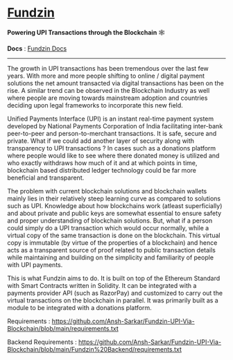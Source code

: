 # [Fundzin](https://ansh-sarkar.github.io/projects/documentation/fundzin-docs/)
**Powering UPI Transactions through the Blockchain** 🕸️

**Docs** : [Fundzin Docs](https://ansh-sarkar.github.io/projects/documentation/fundzin-docs)
<hr>

The growth in UPI transactions has been tremendous over the last few years. With more and more people shifting to online / digital payment solutions the net amount transacted via digital transactions has been on the rise. A similar trend can be observed in the Blockchain Industry as well where people are moving towards mainstream adoption and countries deciding upon legal frameworks to incorporate this new field.

Unified Payments Interface (UPI) is an instant real-time payment system developed by National Payments Corporation of India facilitating inter-bank peer-to-peer and person-to-merchant transactions. It is safe, secure and private. What if we could add another layer of security along with transparency to UPI transactions ? In cases such as a donations platform where people would like to see where there donated money is utilized and who exactly withdraws how much of it and at which points in time, blockchain based distributed ledger technology could be far more beneficial and transparent.

The problem with current blockchain solutions and blockchain wallets mainly lies in their relatively steep learning curve as compared to solutions such as UPI. Knowledge about how blockchains work (atleast superficially) and about private and public keys are somewhat essential to ensure safety and proper understanding of blockchain solutions. But, what if a person could simply do a UPI transaction which would occur normally, while a virtual copy of the same transaction is done on the blockchain. This virtual copy is immutable (by virtue of the properties of a blockchain) and hence acts as a transparent source of proof related to public transaction details while maintaining and building on the simplicity and familiarity of people with UPI payments.

This is what Fundzin aims to do. It is built on top of the Ethereum Standard with Smart Contracts written in Solidity. It can be integrated with a payments provider API (such as RazorPay) and customized to carry out the virtual transactions on the blockchain in parallel. It was primarily built as a module to be integrated with a donations platform.

Requirements : https://github.com/Ansh-Sarkar/Fundzin-UPI-Via-Blockchain/blob/main/requirements.txt

Backend Requirements : https://github.com/Ansh-Sarkar/Fundzin-UPI-Via-Blockchain/blob/main/Fundzin%20Backend/requirements.txt